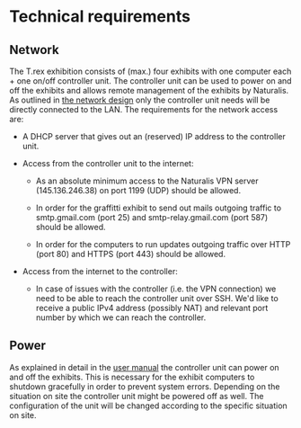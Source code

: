 # Technical requirements

## Network

The T.rex exhibition consists of (max.) four exhibits with one computer each + one on/off controller unit. The controller unit can be used to power on and off the exhibits and allows remote management of the exhibits by Naturalis. 
As outlined in [the network design](img/networkdesign.png) only the controller unit needs will be directly connected to the LAN. The requirements for the network access are:

* A DHCP server that gives out an (reserved) IP address to the controller unit.

* Access from the controller unit to the internet:
  
  * As an absolute minimum access to the Naturalis VPN server (145.136.246.38) on port 1199 (UDP) should be allowed.

  * In order for the graffitti exhibit to send out mails outgoing traffic to smtp.gmail.com (port 25) and smtp-relay.gmail.com (port 587) should be allowed.

  * In order for the computers to run updates outgoing traffic over HTTP (port 80) and HTTPS (port 443) should be allowed.

* Access from the internet to the controller:

  * In case of issues with the controller (i.e. the VPN connection) we need to be able to reach the controller unit over SSH. We'd like to receive a public IPv4 address (possibly NAT) and relevant port number by which we can reach the controller.

## Power

As explained in detail in the [user manual](usermanual.md) the controller unit can power on and off the exhibits. This is necessary for the exhibit computers to shutdown gracefully in order to prevent system errors. Depending on the situation on site the controller unit might be powered off as well. The configuration of the unit will be changed according to the specific situation on site.

